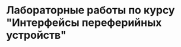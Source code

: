 Лабораторные работы по курсу "Интерфейсы переферийных устройств"
================================================================